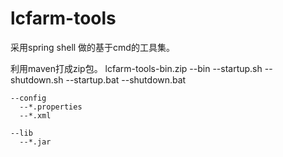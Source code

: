 # lcfarm-tools
采用spring shell 做的基于cmd的工具集。

利用maven打成zip包。
  lcfarm-tools-bin.zip
    --bin
      --startup.sh
      --shutdown.sh
      --startup.bat
      --shutdown.bat
      
    --config
      --*.properties
      --*.xml
      
    --lib
      --*.jar
     

